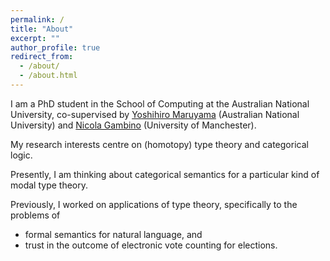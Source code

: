 ```yaml
---
permalink: /
title: "About"
excerpt: ""
author_profile: true
redirect_from: 
  - /about/
  - /about.html
---
```


I am a PhD student in the School of Computing at the Australian National University, co-supervised by [Yoshihiro Maruyama](https://comp.anu.edu.au/people/yoshihiro-maruyama/) (Australian National University) and [Nicola Gambino](https://personalpages.manchester.ac.uk/staff/Nicola.Gambino/) (University of Manchester).

My research interests centre on (homotopy) type theory and categorical logic.

Presently, I am thinking about categorical semantics for a particular kind of modal type theory. 

Previously, I worked on applications of type theory, specifically to the problems of
* formal semantics for natural language, and
* trust in the outcome of electronic vote counting for elections. 

